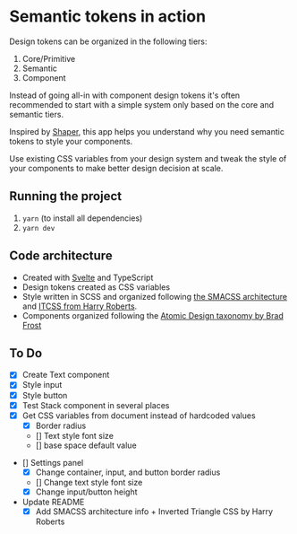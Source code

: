 # Semantic tokens in action
Design tokens can be organized in the following tiers:
1. Core/Primitive
2. Semantic
3. Component

Instead of going all-in with component design tokens it's often recommended to start with a simple system only based on the core and semantic tiers.

Inspired by [Shaper](https://shaper.design), this app helps you understand why you need semantic tokens to style your components.

Use existing CSS variables from your design system and tweak the style of your components to make better design decision at scale.

## Running the project
1. `yarn` (to install all dependencies)
2. `yarn dev`

## Code architecture
- Created with [Svelte](svelte.dev) and TypeScript
- Design tokens created as CSS variables
- Style written in SCSS and organized following [the SMACSS architecture](http://smacss.com/) and [ITCSS from Harry Roberts](https://www.xfive.co/blog/itcss-scalable-maintainable-css-architecture/).
- Components organized following the [Atomic Design taxonomy by Brad Frost](https://bradfrost.com/blog/post/atomic-web-design/)

## To Do
- [x] Create Text component
- [x] Style input
- [x] Style button
- [x] Test Stack component in several places
- [x] Get CSS variables from document instead of hardcoded values
  - [x] Border radius
  - [] Text style font size
  - [] base space default value
- [] Settings panel
  - [x] Change container, input, and button border radius
  - [] Change text style font size
  - [x] Change input/button height
- Update README
  - [x] Add SMACSS architecture info + Inverted Triangle CSS by Harry Roberts
